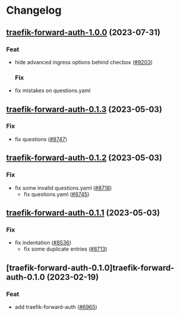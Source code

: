 # Changelog




## [traefik-forward-auth-1.0.0](https://github.com/truecharts/charts/compare/traefik-forward-auth-0.1.3...traefik-forward-auth-1.0.0) (2023-07-31)

### Feat

- hide advanced ingress options behind checbox ([#9203](https://github.com/truecharts/charts/issues/9203))
  
  ### Fix

- fix mistakes on questions.yaml
  
  


## [traefik-forward-auth-0.1.3](https://github.com/truecharts/charts/compare/traefik-forward-auth-0.1.2...traefik-forward-auth-0.1.3) (2023-05-03)

### Fix

- fix questions ([#8747](https://github.com/truecharts/charts/issues/8747))
  
  


## [traefik-forward-auth-0.1.2](https://github.com/truecharts/charts/compare/traefik-forward-auth-0.1.1...traefik-forward-auth-0.1.2) (2023-05-03)

### Fix

- fix some invalid questions.yaml ([#8718](https://github.com/truecharts/charts/issues/8718))
  - fix questions.yaml ([#8745](https://github.com/truecharts/charts/issues/8745))
  
  


## [traefik-forward-auth-0.1.1](https://github.com/truecharts/charts/compare/traefik-forward-auth-0.1.0...traefik-forward-auth-0.1.1) (2023-05-03)

### Fix

- fix indentation ([#8536](https://github.com/truecharts/charts/issues/8536))
  - fix some duplicate entries ([#8713](https://github.com/truecharts/charts/issues/8713))
  
  


## [traefik-forward-auth-0.1.0]traefik-forward-auth-0.1.0 (2023-02-19)

### Feat

- add traefik-forward-auth ([#6965](https://github.com/truecharts/charts/issues/6965))
  
  